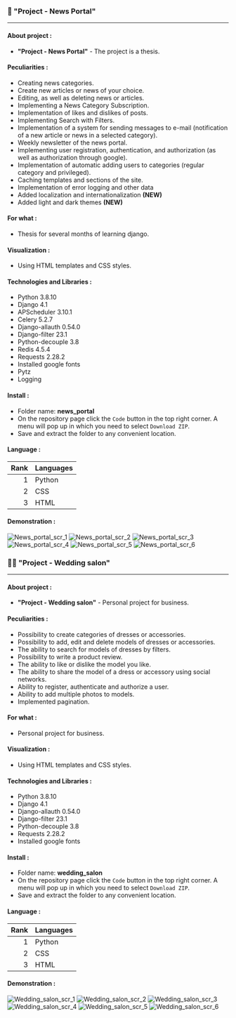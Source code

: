 ### :newspaper: "Project - News Portal"

---

#### About project :
- __"Project - News Portal"__ - The project is a thesis.

#### Peculiarities :
- Creating news categories.
- Create new articles or news of your choice.
- Editing, as well as deleting news or articles.
- Implementing a News Category Subscription.
- Implementation of likes and dislikes of posts.
- Implementing Search with Filters.
- Implementation of a system for sending messages to e-mail (notification of a new article or news in a selected category).
- Weekly newsletter of the news portal.
- Implementing user registration, authentication, and authorization (as well as authorization through google).
- Implementation of automatic adding users to categories (regular category and privileged).
- Сaching templates and sections of the site.
- Implementation of error logging and other data
- Added localization and internationalization **(NEW)**
- Added light and dark themes **(NEW)**

#### For what :
- Thesis for several months of learning django.

#### Visualization :
- Using HTML templates and CSS styles.

#### Technologies and Libraries :
- Python 3.8.10
- Django 4.1
- APScheduler 3.10.1
- Celery 5.2.7
- Django-allauth 0.54.0
- Django-filter 23.1
- Python-decouple 3.8
- Redis 4.5.4
- Requests 2.28.2
- Installed google fonts
- Pytz
- Logging

#### Install :
- Folder name: __news_portal__
- On the repository page сlick the `Code` button in the top right corner. A menu will pop up in which you need to select `Download ZIP`.
- Save and extract the folder to any convenient location.

#### Language :
| Rank | Languages |
|-----:|-----------|
|     1| Python    |
|     2| CSS       |
|     3| HTML      |

#### Demonstration :
![News_portal_scr_1](https://github.com/ra1ngts/django/assets/122100029/c4f96c96-1fcd-4b05-af97-117ab70eb83c)
![News_portal_scr_2](https://github.com/ra1ngts/django/assets/122100029/d687f5a1-8b4c-4e0d-bce5-9453eb17a283)
![News_portal_scr_3](https://github.com/ra1ngts/django/assets/122100029/cab35b18-6ba9-41ef-ae9b-387857344ff9)
![News_portal_scr_4](https://github.com/ra1ngts/django/assets/122100029/aa162582-81a7-4ebc-9615-e42dc788fa4a)
![News_portal_scr_5](https://github.com/ra1ngts/django/assets/122100029/6aaa644d-c1e9-46c7-9165-b3976e72f291)
![News_portal_scr_6](https://github.com/ra1ngts/django/assets/122100029/605e6766-9b6f-4de3-8e1a-e0295aaad4d8)

### :bride_with_veil: "Project - Wedding salon"

---

#### About project :
- __"Project - Wedding salon"__ - Personal project for business.

#### Peculiarities :
- Possibility to create categories of dresses or accessories.
- Possibility to add, edit and delete models of dresses or accessories.
- The ability to search for models of dresses by filters.
- Possibility to write a product review.
- The ability to like or dislike the model you like.
- The ability to share the model of a dress or accessory using social networks.
- Ability to register, authenticate and authorize a user.
- Ability to add multiple photos to models.
- Implemented pagination.

#### For what :
- Personal project for business.

#### Visualization :
- Using HTML templates and CSS styles.

#### Technologies and Libraries :
- Python 3.8.10
- Django 4.1
- Django-allauth 0.54.0
- Django-filter 23.1
- Python-decouple 3.8
- Requests 2.28.2
- Installed google fonts

#### Install :
- Folder name: __wedding_salon__
- On the repository page сlick the `Code` button in the top right corner. A menu will pop up in which you need to select `Download ZIP`.
- Save and extract the folder to any convenient location.

#### Language :
| Rank | Languages |
|-----:|-----------|
|     1| Python    |
|     2| CSS       |
|     3| HTML      |

#### Demonstration :
![Wedding_salon_scr_1](https://github.com/ra1ngts/django/assets/122100029/3c715c10-ee85-4df2-812a-750f09e2ba10)
![Wedding_salon_scr_2](https://github.com/ra1ngts/django/assets/122100029/ab56195f-f51c-49ca-a025-c07cffc03c98)
![Wedding_salon_scr_3](https://github.com/ra1ngts/django/assets/122100029/5116d12b-a9a3-4a3b-8690-00d8694adea7)
![Wedding_salon_scr_4](https://github.com/ra1ngts/django/assets/122100029/518b7e1c-9357-4827-8752-185ad027bddc)
![Wedding_salon_scr_5](https://github.com/ra1ngts/django/assets/122100029/31a7bc06-365c-4064-b925-82c72e234457)
![Wedding_salon_scr_6](https://github.com/ra1ngts/django/assets/122100029/9e20234b-b196-4d28-aad5-8a30b5d58116)
